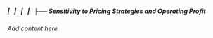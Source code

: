 ##### |   |   |   |   ├── Sensitivity to Pricing Strategies and Operating Profit

*Add content here*